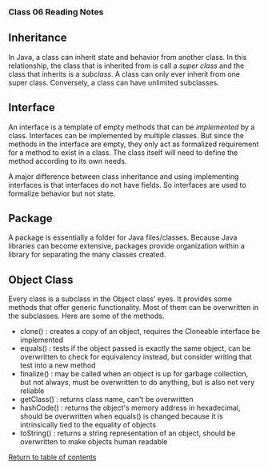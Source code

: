 ### Class 06 Reading Notes

## Inheritance

In Java, a class can inherit state and behavior from another class. In this relationship, the class that is inherited from is call a *super class* and the class that inherits is a *subclass*. A class can only ever inherit from one super class. Conversely, a class can have unlimited subclasses.

## Interface

An interface is a template of empty methods that can be *implemented* by a class. Interfaces can be implemented by multiple classes. But since the methods in the interface are empty, they only act as formalized requirement for a method to exist in a class. The class itself will need to define the method according to its own needs.

A major difference between class inheritance and using implementing interfaces is that interfaces do not have fields. So interfaces are used to formalize behavior but not state.

## Package

A package is essentially a folder for Java files/classes. Because Java libraries can become extensive, packages provide organization within a library for separating the many classes created.

## Object Class

Every class is a subclass in the Object class' eyes. It provides some methods that offer generic functionality. Most of them can be overwritten in the subclasses. Here are some of the methods.

  - clone() : creates a copy of an object, requires the Cloneable interface be implemented
  - equals() : tests if the object passed is exactly the same object, can be overwritten to check for equivalency instead, but consider writing that test into a new method
  - finalize() : may be called when an object is up for garbage collection, but not always, must be overwritten to do anything, but is also not very reliable
  - getClass() : returns class name, can't be overwritten
  - hashCode() : returns the object's memory address in hexadecimal, should be overwritten when equals() is changed because it is intrinsically tied to the equality of objects
  - toString() : returns a string representation of an object, should be overwritten to make objects human readable

[Return to table of contents](../README.md)
